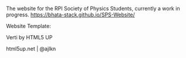 The website for the RPI Society of Physics Students, currently a work in progress.
https://bhata-stack.github.io/SPS-Website/


Website Template:

Verti by HTML5 UP

html5up.net | @ajlkn